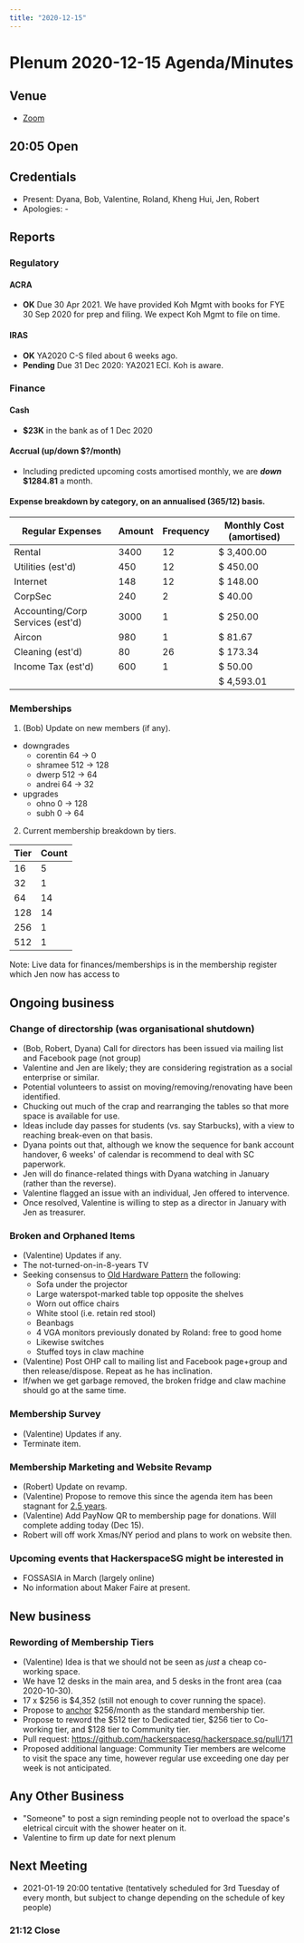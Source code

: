 ```yaml
---
title: "2020-12-15"
---
```


# Plenum 2020-12-15 Agenda/Minutes

## Venue
- [Zoom](https://us02web.zoom.us/j/83591014534?pwd=YlFObzJ5QnE0ZE94Vi9FdWxTU1U2UT09)

## 20:05 Open

## Credentials
- Present: Dyana, Bob, Valentine, Roland, Kheng Hui, Jen, Robert
- Apologies: -

## Reports

### Regulatory

#### ACRA
- **OK** Due 30 Apr 2021. We have provided Koh Mgmt with books for FYE 30 Sep 2020 for prep and filing. We expect Koh Mgmt to file on time.

#### IRAS
- **OK** YA2020 C-S filed about 6 weeks ago.
- **Pending** Due 31 Dec 2020: YA2021 ECI. Koh is aware.

### Finance

#### Cash
- **$23K** in the bank as of 1 Dec 2020

#### Accrual (up/down $?/month)
- Including predicted upcoming costs amortised monthly, we are **_down_ $1284.81** a month.

#### Expense breakdown by category, on an annualised (365/12) basis.
| Regular Expenses                 | Amount | Frequency | Monthly Cost (amortised)
| --                               | --     | --        | --
| Rental                           | 3400   | 12        | $ 3,400.00
| Utilities (est'd)                | 450    | 12        | $ 450.00
| Internet                         | 148    | 12        | $ 148.00
| CorpSec                          | 240    | 2         | $ 40.00
| Accounting/Corp Services (est'd) | 3000   | 1         | $ 250.00
| Aircon                           | 980    | 1         | $ 81.67
| Cleaning (est'd)                 | 80     | 26        | $ 173.34
| Income Tax (est'd)               | 600    | 1         | $ 50.00
|                                  |        |           | $ 4,593.01

### Memberships
1. (Bob) Update on new members (if any).
  - downgrades
    - corentin 64 -> 0
    - shramee 512 -> 128
    - dwerp 512 -> 64
    - andrei 64 -> 32
  - upgrades
    - ohno 0 -> 128
    - subh 0 -> 64

2. Current membership breakdown by tiers.

| Tier | Count |
| --   | --    |
| 16   | 5     |
| 32   | 1     |
| 64   | 14    |
| 128  | 14    |
| 256  | 1     |
| 512  | 1     |

Note: Live data for finances/memberships is in the membership register which Jen now has access to

## Ongoing business

### Change of directorship (was organisational shutdown)
- (Bob, Robert, Dyana) Call for directors has been issued via mailing list and Facebook page (not group)
 - Valentine and Jen are likely; they are considering registration as a social enterprise or similar.
 - Potential volunteers to assist on moving/removing/renovating have been identified.
 - Chucking out much of the crap and rearranging the tables so that more space is available for use.
 - Ideas include day passes for students (vs. say Starbucks), with a view to reaching break-even on that basis.
 - Dyana points out that, although we know the sequence for bank account handover, 6 weeks' of calendar is recommend to deal with SC paperwork.
 - Jen will do finance-related things with Dyana watching in January (rather than the reverse).
 - Valentine flagged an issue with an individual, Jen offered to intervence.
 - Once resolved, Valentine is willing to step as a director in January with Jen as treasurer.

### Broken and Orphaned Items
- (Valentine) Updates if any.
 - The not-turned-on-in-8-years TV
- Seeking consensus to [Old Hardware Pattern](https://wiki.hackerspaces.org/The_Old_Hardware_Pattern) the following:
  - Sofa under the projector
  - Large waterspot-marked table top opposite the shelves
  - Worn out office chairs
  - White stool (i.e. retain red stool)
  - Beanbags
  - 4 VGA monitors previously donated by Roland: free to good home
  - Likewise switches
  - Stuffed toys in claw machine
 - (Valentine) Post OHP call to mailing list and Facebook page+group and then release/dispose. Repeat as he has inclination.
- If/when we get garbage removed, the broken fridge and claw machine should go at the same time.

### Membership Survey
- (Valentine) Updates if any.
- Terminate item.

### Membership Marketing and Website Revamp
- (Robert) Update on revamp.
- (Valentine) Propose to remove this since the agenda item has been stagnant for [2.5 years](https://hackerspace.sg/plenum/2018-05-17/).
- (Valentine) Add PayNow QR to membership page for donations. Will complete adding today (Dec 15).
- Robert will off work Xmas/NY period and plans to work on website then.

### Upcoming events that HackerspaceSG might be interested in
- FOSSASIA in March (largely online)
- No information about Maker Faire at present.

## New business

### Rewording of Membership Tiers
- (Valentine) Idea is that we should not be seen as _just_ a cheap co-working space.
- We have 12 desks in the main area, and 5 desks in the front area (caa 2020-10-30).
- 17 x $256 is $4,352 (still not enough to cover running the space).
- Propose to [anchor](https://en.wikipedia.org/wiki/Anchoring_(cognitive_bias)) $256/month as the standard membership tier.
- Propose to reword the $512 tier to Dedicated tier, $256 tier to Co-working tier, and $128 tier to Community tier.
- Pull request: https://github.com/hackerspacesg/hackerspace.sg/pull/171
- Proposed additional language: Community Tier members are welcome to visit the space any time, however regular use exceeding one day per week is not anticipated.

## Any Other Business

- "Someone" to post a sign reminding people not to overload the space's eletrical circuit with the shower heater on it.
- Valentine to firm up date for next plenum

## Next Meeting
- 2021-01-19 20:00 tentative (tentatively scheduled for 3rd Tuesday of every month, but subject to change depending on the schedule of key people)

### 21:12 Close
